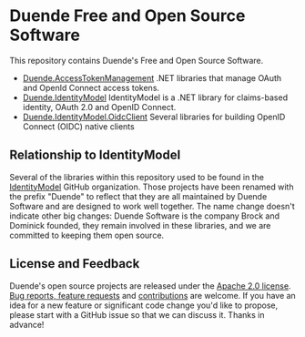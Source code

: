 # Duende Free and Open Source Software
This repository contains Duende's Free and Open Source Software. 

- [Duende.AccessTokenManagement](/access-token-management/) .NET libraries that manage
  OAuth and OpenId Connect access tokens.
- [Duende.IdentityModel](/identity-model/) IdentityModel is a .NET library for
  claims-based identity, OAuth 2.0 and OpenID Connect.
- [Duende.IdentityModel.OidcClient](/identity-model-oidc-client/) Several libraries for
  building OpenID Connect (OIDC) native clients

## Relationship to IdentityModel
Several of the libraries within this repository used to be found in the
[IdentityModel](https://github.com/IdentityModel/IdentityModel) GitHub organization. Those
projects have been renamed with the prefix "Duende" to reflect that they are all
maintained by Duende Software and are designed to work well together. The name change
doesn't indicate other big changes: Duende Software is the company Brock and Dominick
founded, they remain involved in these libraries, and we are committed to keeping them
open source.

## License and Feedback
Duende's open source  projects are released under the [Apache 2.0 license](/LICENSE).  
[Bug reports, feature requests](https://github.com/DuendeSoftware/foss/issues) and
[contributions](https://github.com/DuendeSoftware/foss/pulls) are welcome. If you have an
idea for a new feature or significant code change you'd like to propose, please start with
a GitHub issue so that we can discuss it. Thanks in advance!
